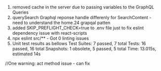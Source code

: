 1) removed cache in the server due to passing variables to the GraphQL Queries
2) querySearch Graphql reponse handle differenly for SearchContent - need to understand the home.24 grapqal patten
3) added SKIP_PREFLIGHT_CHECK=true to .env file just to fix eslint dependency issue with react-scripts 
4) npx eslint src/** - Got 0 linting issues
5) Unit test results as bellows
    Test Suites: 7 passed, 7 total
    Tests:       16 passed, 16 total
    Snapshots:   1 obsolete, 5 passed, 5 total
    Time:        13.015s, estimated 14s

//One warning: act method issue - can fix

